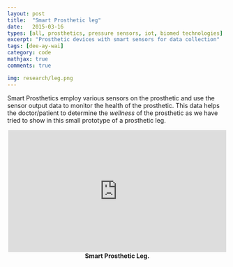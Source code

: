 ```yaml
---
layout: post
title:  "Smart Prosthetic leg"
date:   2015-03-16
types: [all, prosthetics, pressure sensors, iot, biomed technologies]
excerpt: "Prosthetic devices with smart sensors for data collection"
tags: [dee-ay-wai]
category: code
mathjax: true
comments: true

img: research/leg.png
---
```


Smart Prosthetics employ various sensors on the prosthetic and use the sensor output data to monitor the health of the prosthetic. This data helps the doctor/patient to determine the <i>wellness</i> of the prosthetic as we have tried to show in this small prototype of a prosthetic leg.

<div class="imgcap">
<div align="middle">
<iframe width="500" height="280" src="https://www.youtube.com/embed/f1smZz4PPQ4?rel=0&amp;controls=1&amp;autoplay=0&amp;loop=1&amp;rel=0&amp;showinfo=0" frameborder="0" allowfullscreen></iframe>
</div>
<div class="thecap" align="middle"><b>Smart Prosthetic Leg.</b> </div>
</div>